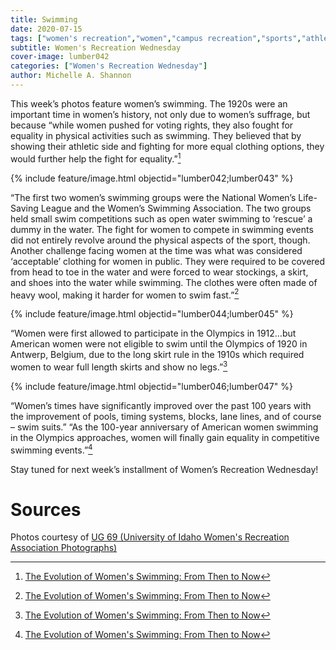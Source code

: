 ```yaml
---
title: Swimming
date: 2020-07-15
tags: ["women's recreation","women","campus recreation","sports","athletes","swimming"]
subtitle: Women's Recreation Wednesday
cover-image: lumber042
categories: ["Women's Recreation Wednesday"]
author: Michelle A. Shannon
---
```


This week’s photos feature women’s swimming. The 1920s were
an important time in women’s history, not only due to women’s suffrage, but
because “while women pushed for voting rights, they also fought for equality in
physical activities such as swimming. They believed that by showing their
athletic side and fighting for more equal clothing options, they would further
help the fight for equality.”[^1]

{% include feature/image.html objectid="lumber042;lumber043" %}

“The first two women’s swimming groups were the National
Women’s Life-Saving League and the Women’s Swimming Association. The two groups
held small swim competitions such as open water swimming to ‘rescue’ a dummy in
the water. The fight for women to compete in swimming events did not entirely
revolve around the physical aspects of the sport, though. Another challenge
facing women at the time was what was considered ‘acceptable’ clothing for
women in public. They were required to be covered from head to toe in the water
and were forced to wear stockings, a skirt, and shoes into the water while
swimming. The clothes were often made of heavy wool, making it harder for women
to swim fast.”[^1]

{% include feature/image.html objectid="lumber044;lumber045" %}

“Women were first allowed to participate in the Olympics
in 1912…but American women were not eligible to swim until the Olympics of 1920
in Antwerp, Belgium, due to the long skirt rule in the 1910s which required
women to wear full length skirts and show no legs.”[^1]

{% include feature/image.html objectid="lumber046;lumber047" %}

“Women’s times have significantly improved over the past
100 years with the improvement of pools, timing systems, blocks, lane lines,
and of course – swim suits.” “As the 100-year anniversary of American women
swimming in the Olympics approaches, women will finally gain equality in
competitive swimming events.”[^1]

Stay tuned for next week’s installment of Women’s
Recreation Wednesday!

# Sources

Photos courtesy of [UG 69 (University of Idaho Women's Recreation Association Photographs)](http://archiveswest.orbiscascade.org/ark:/80444/xv152953/op=fstyle.aspx?t=k&amp;q=)

[^1]: [The Evolution of Women's Swimming: From Then to Now](https://www.swimmingworldmagazine.com/news/the-evolution-of-womens-swimming-from-then-to-now/)